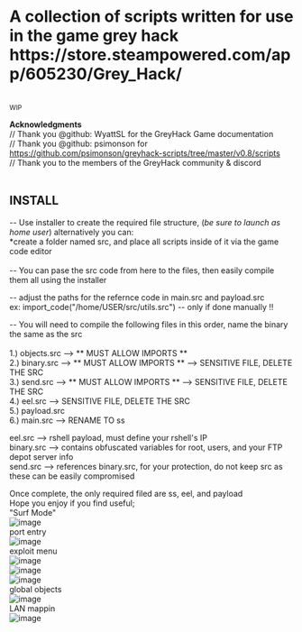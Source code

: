  <h1> A collection of scripts written for use in the game grey hack https://store.steampowered.com/app/605230/Grey_Hack/ </h1>
<br>
<small> WIP </small><br>

<b> Acknowledgments </b><br>
// Thank you @github: WyattSL for the GreyHack Game documentation<br>
// Thank you @github: psimonson for https://github.com/psimonson/greyhack-scripts/tree/master/v0.8/scripts<br>
// Thank you to the members of the GreyHack community & discord<br>
<br>
## INSTALL ##

-- Use installer to create the required file structure, (*be sure to launch as home user*) alternatively you can: <br>
*create a folder named src, and place all scripts inside of it via the game code editor <br>
 <br>
-- You can pase the src code from here to the files, then easily compile them all using the installer <br>

-- adjust the paths for the refernce code in main.src and payload.src <br>
ex: import_code("/home/USER/src/utils.src") -- only if done manually !!

-- You will need to compile the following files in this order, name the binary the same as the src<br><br>
1.) objects.src --> ** MUST ALLOW IMPORTS **<br>
2.) binary.src --> ** MUST ALLOW IMPORTS ** --> SENSITIVE FILE, DELETE THE SRC<br>
3.) send.src --> ** MUST ALLOW IMPORTS ** --> SENSITIVE FILE, DELETE THE SRC<br>
4.) eel.src --> SENSITIVE FILE, DELETE THE SRC<br>
5.) payload.src <br>
6.) main.src --> RENAME TO ss 

eel.src --> rshell payload, must define your rshell's IP <br>
binary.src --> contains obfuscated variables for root, users, and your FTP depot server info <br> 
send.src --> references binary.src, for your protection, do not keep src as these can be easily compromised<br>


Once complete, the only required filed are ss, eel, and payload<br>
Hope you enjoy if you find useful;<br>
"Surf Mode"<br>
![image](https://github.com/Tuna-Terps/SeaShell-greyhack-game/assets/62733984/8ace3ea9-e893-4500-8403-532803dd9d98)
<br>
port entry<br>
![image](https://github.com/Tuna-Terps/SeaShell-greyhack-game/assets/62733984/5497579a-73ce-410a-8fce-650ba427b51b)
<br>
exploit menu<br>
![image](https://github.com/Tuna-Terps/SeaShell-greyhack-game/assets/62733984/aab42764-d65a-4d3d-9c51-b23d483b7096)
<br>
![image](https://github.com/Tuna-Terps/SeaShell-greyhack-game/assets/62733984/fc0ae38b-00b1-4e5e-a98b-429c71787bf0)
<br>
![image](https://github.com/Tuna-Terps/SeaShell-greyhack-game/assets/62733984/63499508-1dc8-4c17-bee8-bfefd4b6e184)
<br>
global objects<br>
![image](https://github.com/Tuna-Terps/grey-hack-game-scripts/assets/62733984/244a98e5-bd64-4911-9383-a8cd5578e942)
<br>
LAN mappin<br> 
![image](https://github.com/Tuna-Terps/SeaShell-greyhack-game/assets/62733984/482ef634-330e-412c-bbf8-0d58eae222e0)
